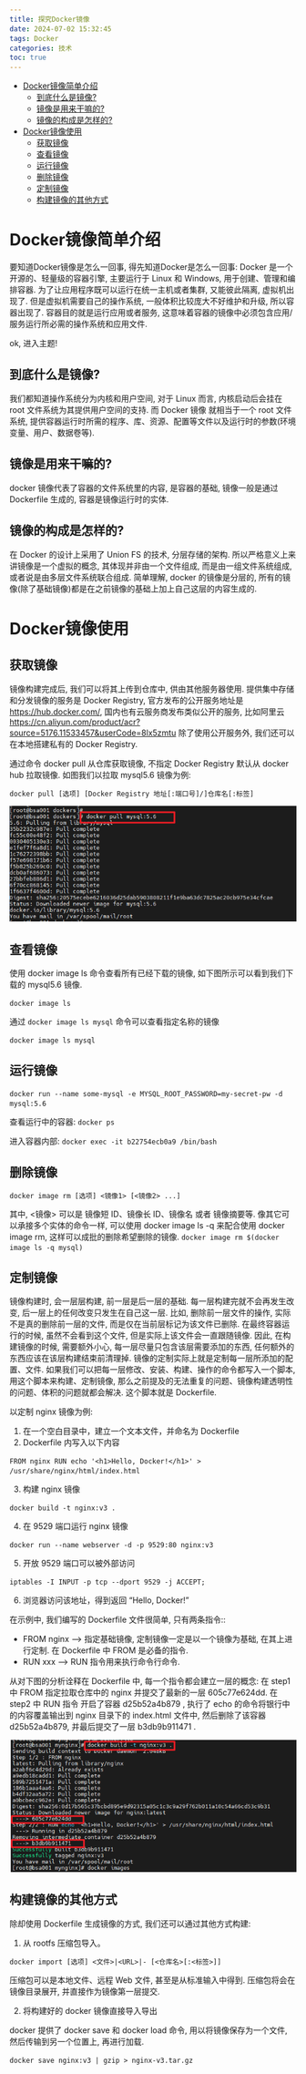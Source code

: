 ```yaml
---
title: 探究Docker镜像
date: 2024-07-02 15:32:45
tags: Docker
categories: 技术
toc: true
---
```


<!-- @import "[TOC]" {cmd="toc" depthFrom=1 depthTo=6 orderedList=false} -->

<!-- code_chunk_output -->

* [Docker镜像简单介绍](#docker镜像简单介绍)
  + [到底什么是镜像?](#到底什么是镜像)
  + [镜像是用来干嘛的?](#镜像是用来干嘛的)
  + [镜像的构成是怎样的?](#镜像的构成是怎样的)
* [Docker镜像使用](#docker镜像使用)
  + [获取镜像](#获取镜像)
  + [查看镜像](#查看镜像)
  + [运行镜像](#运行镜像)
  + [删除镜像](#删除镜像)
  + [定制镜像](#定制镜像)
  + [构建镜像的其他方式](#构建镜像的其他方式)

<!-- /code_chunk_output -->

# Docker镜像简单介绍

要知道Docker镜像是怎么一回事, 得先知道Docker是怎么一回事:
Docker 是一个开源的、轻量级的容器引擎, 主要运行于 Linux 和 Windows, 用于创建、管理和编排容器. 为了让应用程序既可以运行在统一主机或者集群, 又能彼此隔离, 虚拟机出现了. 但是虚拟机需要自己的操作系统, 一般体积比较庞大不好维护和升级, 所以容器出现了. 容器目的就是运行应用或者服务, 这意味着容器的镜像中必须包含应用/服务运行所必需的操作系统和应用文件.

ok, 进入主题!

## 到底什么是镜像?

我们都知道操作系统分为内核和用户空间, 对于 Linux 而言, 内核启动后会挂在 root 文件系统为其提供用户空间的支持. 而 Docker 镜像 就相当于一个 root 文件系统, 提供容器运行时所需的程序、库、资源、配置等文件以及运行时的参数(环境变量、用户、数据卷等).

## 镜像是用来干嘛的?

docker 镜像代表了容器的文件系统里的内容, 是容器的基础, 镜像一般是通过 Dockerfile 生成的, 容器是镜像运行时的实体.

## 镜像的构成是怎样的?

在 Docker 的设计上采用了 Union FS 的技术, 分层存储的架构. 所以严格意义上来讲镜像是一个虚拟的概念, 其体现并非由一个文件组成, 而是由一组文件系统组成, 或者说是由多层文件系统联合组成.
简单理解, docker 的镜像是分层的, 所有的镜像(除了基础镜像)都是在之前镜像的基础上加上自己这层的内容生成的.

# Docker镜像使用

## 获取镜像

镜像构建完成后, 我们可以将其上传到仓库中, 供由其他服务器使用. 提供集中存储和分发镜像的服务是 Docker Registry, 官方发布的公开服务地址是 https://hub.docker.com/, 国内也有云服务商发布类似公开的服务, 比如阿里云 https://cn.aliyun.com/product/acr?source=5176.11533457&userCode=8lx5zmtu
除了使用公开服务外, 我们还可以在本地搭建私有的 Docker Registry.

通过命令 docker pull 从仓库获取镜像, 不指定 Docker Registry 默认从 docker hub 拉取镜像. 如图我们以拉取 mysql5.6 镜像为例:

 `docker pull [选项] [Docker Registry 地址[:端口号]/]仓库名[:标签]`

![image](../images/docker/image01.png "xxx")

## 查看镜像

使用 docker image ls 命令查看所有已经下载的镜像, 如下图所示可以看到我们下载的 mysql5.6 镜像.

 `docker image ls`

通过 ` docker image ls mysql ` 命令可以查看指定名称的镜像

 `docker image ls mysql`

## 运行镜像

 `docker run --name some-mysql -e MYSQL_ROOT_PASSWORD=my-secret-pw -d mysql:5.6`

查看运行中的容器:
 `docker ps`

进入容器内部:
 `docker exec -it b22754ecb0a9 /bin/bash`

## 删除镜像

 `docker image rm [选项] <镜像1> [<镜像2> ...]`

其中, <镜像> 可以是 镜像短 ID、镜像长 ID、镜像名 或者 镜像摘要等.
像其它可以承接多个实体的命令一样, 可以使用 docker image ls -q  来配合使用 docker image rm, 这样可以成批的删除希望删除的镜像.
 `docker image rm $(docker image ls -q mysql)`

## 定制镜像

镜像构建时, 会一层层构建, 前一层是后一层的基础. 每一层构建完就不会再发生改变, 后一层上的任何改变只发生在自己这一层. 比如, 删除前一层文件的操作, 实际不是真的删除前一层的文件, 而是仅在当前层标记为该文件已删除. 在最终容器运行的时候, 虽然不会看到这个文件, 但是实际上该文件会一直跟随镜像. 因此, 在构建镜像的时候, 需要额外小心, 每一层尽量只包含该层需要添加的东西, 任何额外的东西应该在该层构建结束前清理掉.
镜像的定制实际上就是定制每一层所添加的配置、文件. 如果我们可以把每一层修改、安装、构建、操作的命令都写入一个脚本, 用这个脚本来构建、定制镜像, 那么之前提及的无法重复的问题、镜像构建透明性的问题、体积的问题就都会解决. 这个脚本就是 Dockerfile.

以定制 nginx 镜像为例:

1. 在一个空白目录中，建立一个文本文件，并命名为 Dockerfile
2. Dockerfile 内写入以下内容

`FROM nginx
RUN echo '<h1>Hello, Docker!</h1>' > /usr/share/nginx/html/index.html`

3. 构建 nginx 镜像

 `docker build -t nginx:v3 .`

4. 在 9529 端口运行 nginx 镜像

 `docker run --name webserver -d -p 9529:80 nginx:v3`

5. 开放 9529 端口可以被外部访问

 `iptables -I INPUT -p tcp --dport 9529 -j ACCEPT;`

6. 浏览器访问该地址，得到返回 “Hello, Docker!”

在示例中, 我们编写的 Dockerfile 文件很简单, 只有两条指令::

* FROM nginx ——> 指定基础镜像, 定制镜像一定是以一个镜像为基础, 在其上进行定制. 在 Dockerfile 中 FROM 是必备的指令.
* RUN xxx ——> RUN 指令用来执行命令行命令.

从对下图的分析诠释在 Dockerfile 中, 每一个指令都会建立一层的概念:
在 step1 中 FROM 指定拉取仓库中的 nginx 并提交了最新的一层 605c77e624dd.
在 step2 中 RUN 指令 开启了容器 d25b52a4b879 , 执行了 echo 的命令将银行中的内容覆盖输出到 nginx 目录下的 index.html 文件中, 然后删除了该容器 d25b52a4b879, 并最后提交了一层  b3db9b911471 .

![image](../images/docker/image02.png "xxx")

## 构建镜像的其他方式

除却使用 Dockerfile 生成镜像的方式, 我们还可以通过其他方式构建:
1. 从 rootfs 压缩包导入。

 `docker import [选项] <文件>|<URL>|- [<仓库名>[:<标签>]]`

压缩包可以是本地文件、远程 Web 文件, 甚至是从标准输入中得到. 压缩包将会在镜像目录展开, 并直接作为镜像第一层提交.

2. 将构建好的 docker 镜像直接导入导出

docker 提供了 docker save 和 docker load 命令, 用以将镜像保存为一个文件, 然后传输到另一个位置上, 再进行加载.

 `docker save nginx:v3 | gzip > nginx-v3.tar.gz`
